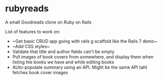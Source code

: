 # rubyreads
A small Goodreads clone on Ruby on Rails


List of features to work on:
* ~Get basic CRUD app going with rails g scaffold like the Rails 7 demo~
* ~Add CSS styles~ 
* Validate that title and author fields can't be empty 
* Pull images of book covers from somewhere, and display them when listing hte books we have and while editing books
* AUto-populate summary using an API. Might be the same API taht fetches book cover images


